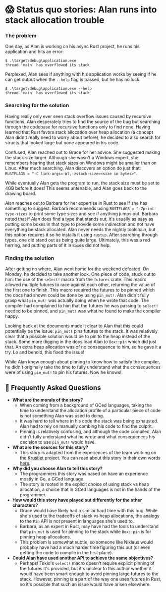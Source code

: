 # 😱 Status quo stories: Alan runs into stack allocation trouble

[Alan]: ../characters/alan.md
[Grace]: ../characters/grace.md
[Niklaus]: ../characters/niklaus.md
[Barbara]: ../characters/barbara.md

[Alan runs into stack allocation trouble and is able to fix problems]: TODO

### The problem

One day, as Alan is working on his async Rust project, he runs his application and hits an error:

```
$ .\target\debug\application.exe
thread 'main' has overflowed its stack
```

Perplexed, Alan sees if anything with his application works by seeing if he can get output when the `--help` flag is passed, but he has no luck:

```
$ .\target\debug\application.exe --help
thread 'main' has overflowed its stack
```

### Searching for the solution

Having really only ever seen stack overflow issues caused by recursive functions, Alan desperately tries to find the source of the bug but searching through the codebase for recursive functions only to find none. Having learned that Rust favors stack allocation over heap allocation (a concept Alan didn't really need to worry about before), he decided to also search for structs that looked large but none appeared in his code.

Confused, Alan reached out to Grace for her advice. She suggested making the stack size larger. Although she wasn't a Windows expert, she remembers hearing that stack sizes on Windows might be smaller than on Linux. After much searching, Alan discovers an option do just that: `RUSTFLAGS = "-C link-args=-Wl,-zstack-size=<size in bytes>"`.

While eventually Alan gets the program to run, the stack size must be set to 4GB before it does! This seems untenable, and Alan goes back to the drawing board.

Alan reaches out to Barbara for her expertise in Rust to see if she has something to suggest. Barbara recommends using `RUSTFLAGS = "-Zprint-type-sizes` to print some type sizes and see if anything jumps out. Barbara noted that if Alan does find a type that stands out, it's usually as easy as putting some boxes in that type to provide some indirection and not have everything be stack allocated. Alan never needs the nightly toolchain, but this option requires it so he installs it using `rustup`. After searching through types, one did stand out as being quite large. Ultimately, this was a red herring, and putting parts of it in `Box`es did not help.

### Finding the solution

After getting no where, Alan went home for the weekend defeated. On Monday, he decided to take another look. One piece of code, stuck out to him: the use of the `select!` macro from the `futures` crate. This macro allowed multiple futures to race against each other, returning the value of the first one to finish. This macro required the futures to be pinned which the docs had shown could be done by using `pin_mut!`. Alan didn't fully grasp what `pin_mut!` was actually doing when he wrote that code. The compiler had complained to him that the futures he was passing to `select!` needed to be pinned, and `pin_mut!` was what he found to make the compiler happy.

Looking back at the documents made it clear to Alan that this could potentially be the issue: `pin_mut!` pins futures to the stack. It was relatively clear that a possible solution would be to pin to the heap instead of the stack. Some more digging in the docs lead Alan to `Box::pin` which did just that. An extra heap allocation was of no consequence to him, so he gave it a try. Lo and behold, this fixed the issue! 

While Alan knew enough about pinning to know how to satisfy the compiler, he didn't originally take the time to fully understand what the consequences were of using `pin_mut!` to pin his futures. Now he knows!

## 🤔 Frequently Asked Questions

* **What are the morals of the story?**
    * When coming from a background of GCed languages, taking the time to understand the allocation profile of a particular piece of code is not something Alan was used to doing.
    * It was hard to tell where in his code the stack was being exhausted. Alan had to rely on manually combing his code to find the culprit.
    * Pinning is relatively confusing, and although the code compiled, Alan didn't fully understand what he wrote and what consequences his decision to use `pin_mut!` would have.
* **What are the sources for this story?**
    * This story is adapted from the experiences of the team working on the [Krustlet](https://github.com/deislabs/krustlet) project. You can read about this story in their own words [here](https://deislabs.io/posts/a-heaping-helping-of-stacks/).
* **Why did you choose Alan to tell this story?**
    * The programmers this story was based on have an experience mostly in Go, a GCed language.
    * The story is rooted in the explicit choice of using stack vs heap allocation, a choice that in GCed languages is not in the hands of the programmer.
* **How would this story have played out differently for the other characters?**
    * Grace would have likely had a similar hard time with this bug. While she's used to the tradeoffs of stack vs heap allocations, the analogy to the `Pin` API is not present in languages she's used to.
    * Barbara, as an expert in Rust, may have had the tools to understand that `pin_mut` is used for pinning to the stack while `Box::pin` is for pinning heap allocations.
    * This problem is somewhat subtle, so someone like Niklaus would probably have had a much harder time figuring this out (or even getting the code to compile in the first place).
* **Could Alan have used another API to achieve the same objectives?**
    * Perhaps! Tokio's `select!` macro doesn't require explicit pinning of the futures it's provided, but it's unclear to this author whether it would have been smart enough to avoid pinning large futures to the stack. However, pinning is a part of the way one uses futures in Rust, so it's possible that such an issue would have arisen elsewhere.
